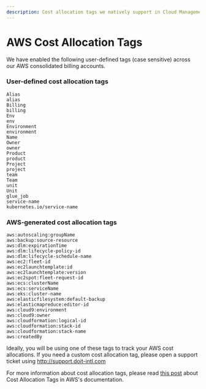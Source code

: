 ```yaml
---
description: Cost allocation tags we natively support in Cloud Management Platform
---
```


# AWS Cost Allocation Tags

We have enabled the following user-defined tags \(case sensitive\) across our AWS consolidated billing accounts.

### User-defined cost allocation tags

```text
Alias
alias
Billing
billing
Env
env
Environment
environment
Name
Owner
owner
Product
product
Project
project
team
Team
unit
Unit
glue_job
service-name
kubernetes.io/service-name
```

### AWS-generated cost allocation tags

```text
aws:autoscaling:groupName
aws:backup:source-resource
aws:dlm:expirationTime	
aws:dlm:lifecycle-policy-id	
aws:dlm:lifecycle-schedule-name	
aws:ec2:fleet-id	
aws:ec2launchtemplate:id	
aws:ec2launchtemplate:version	
aws:ec2spot:fleet-request-id	
aws:ecs:clusterName	
aws:ecs:serviceName	
aws:eks:cluster-name	
aws:elasticfilesystem:default-backup	
aws:elasticmapreduce:editor-id
aws:cloud9:environment	
aws:cloud9:owner	
aws:cloudformation:logical-id	
aws:cloudformation:stack-id	
aws:cloudformation:stack-name	
aws:createdBy
```

Ideally, you will be using one of these tags to track your AWS cost allocations. If you need a custom cost allocation tag, please open a support ticket using http://support.doit-intl.com

For more information about cost allocation tags, please read [this post](https://docs.aws.amazon.com/awsaccountbilling/latest/aboutv2/cost-alloc-tags.html) about Cost Allocation Tags in AWS's documentation.


